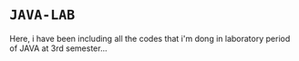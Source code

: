 # `JAVA-LAB`

Here, i have been including all the codes that i'm dong in laboratory period of JAVA at 3rd semester...
